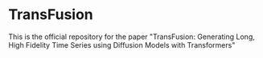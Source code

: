 # TransFusion
This is the official repository for the paper "TransFusion: Generating Long, High Fidelity Time Series using Diffusion Models with Transformers"
